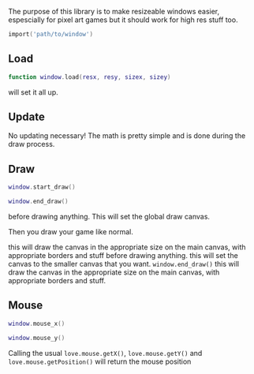 The purpose of this library is to make resizeable windows easier, espescially for pixel art games but it should work for high res stuff too.

```lua
import('path/to/window')
```

## Load

```lua
function window.load(resx, resy, sizex, sizey)
```
will set it all up.

## Update
No updating necessary! The math is pretty simple and is done during the draw process. 


## Draw

```lua
window.start_draw()
```

```lua
window.end_draw()
```

before drawing anything. This will set the global draw canvas.

Then you draw your game like normal.

this will draw the canvas in the appropriate size on the main canvas, with appropriate borders and stuff
before drawing anything. this will set the canvas to the smaller canvas that you want.
`window.end_draw()` 
this will draw the canvas in the appropriate size on the main canvas, with appropriate borders and stuff.

## Mouse
```lua
window.mouse_x()
```

```lua
window.mouse_y()
```

Calling the usual `love.mouse.getX()`, `love.mouse.getY()` and `love.mouse.getPosition()` will return the mouse position

